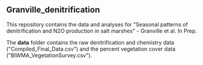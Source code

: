 ## Granville_denitrification

This repository contains the data and analyses for "Seasonal patterns of denitrification and N2O production in salt marshes" - Granville et al. In Prep.
  
The **data** folder contains the raw denitrification and chemistry data ("Compiled_Final_Data.csv") and the percent vegetation cover data ("BIWMA_VegetationSurvey.csv").
